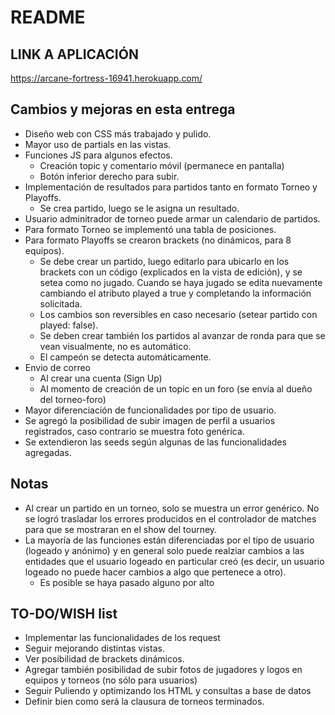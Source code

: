 # README

## LINK A APLICACIÓN
https://arcane-fortress-16941.herokuapp.com/

## Cambios y mejoras en esta entrega
* Diseño web con CSS más trabajado y pulido.
* Mayor uso de partials en las vistas.
* Funciones JS para algunos efectos.
  * Creación topic y comentario móvil (permanece en pantalla)
  * Botón inferior derecho para subir.
* Implementación de resultados para partidos tanto en formato Torneo y Playoffs.
  * Se crea partido, luego se le asigna un resultado.
* Usuario adminitrador de torneo puede armar un calendario de partidos.
* Para formato Torneo se implementó una tabla de posiciones.
* Para formato Playoffs se crearon brackets (no dinámicos, para 8 equipos).
  * Se debe crear un partido, luego editarlo para ubicarlo en los brackets con un código (explicados en la vista de edición),
    y se setea como no jugado. Cuando se haya jugado se edita nuevamente cambiando el atributo played a true y completando la               información solicitada.
  * Los cambios son reversibles en caso necesario (setear partido con played: false).
  * Se deben crear también los partidos al avanzar de ronda para que se vean visualmente, no es automático.
  * El campeón se detecta automáticamente.
* Envio de correo
  * Al crear una cuenta (Sign Up)
  * Al momento de creación de un topic en un foro (se envía al dueño del torneo-foro)
* Mayor diferenciación de funcionalidades por tipo de usuario.
* Se agregó la posibilidad de subir imagen de perfil a usuarios registrados, caso contrario se muestra foto genérica.
* Se extendieron las seeds según algunas de las funcionalidades agregadas.

## Notas
* Al crear un partido en un torneo, solo se muestra un error genérico. No se logró trasladar los errores producidos en el controlador de matches para que se mostraran en el show del tourney.
* La mayoría de las funciones están diferenciadas por el tipo de usuario (logeado y anónimo) y en general solo puede realziar cambios a las entidades que el usuario logeado en particular creó (es decir, un usuario logeado no puede hacer cambios a algo que pertenece a otro).
  * Es posible se haya pasado alguno por alto
  
## TO-DO/WISH list
* Implementar las funcionalidades de los request
* Seguir mejorando distintas vistas.
* Ver posibilidad de brackets dinámicos.
* Agregar también posibilidad de subir fotos de jugadores y logos en equipos y torneos (no sólo para usuarios)
* Seguir Puliendo y optimizando los HTML y consultas a base de datos
* Definir bien como será la clausura de torneos terminados.
